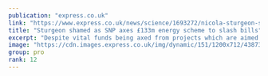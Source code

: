 ```yaml
---
publication: "express.co.uk"
link: "https://www.express.co.uk/news/science/1693272/nicola-sturgeon-snp-energy-efficiency-scheme-bills-133-million-empty-promises-cop27"
title: "Sturgeon shamed as SNP axes £133m energy scheme to slash bills"
excerpt: "Despite vital funds being axed from projects which are aimed at lowering household energy bills - the Scottish Government insists it is 'committed to its current plans'."
image: "https://cdn.images.express.co.uk/img/dynamic/151/1200x712/4387388.jpg?r=1667832836001"
group: pro
rank: 12
---
```

